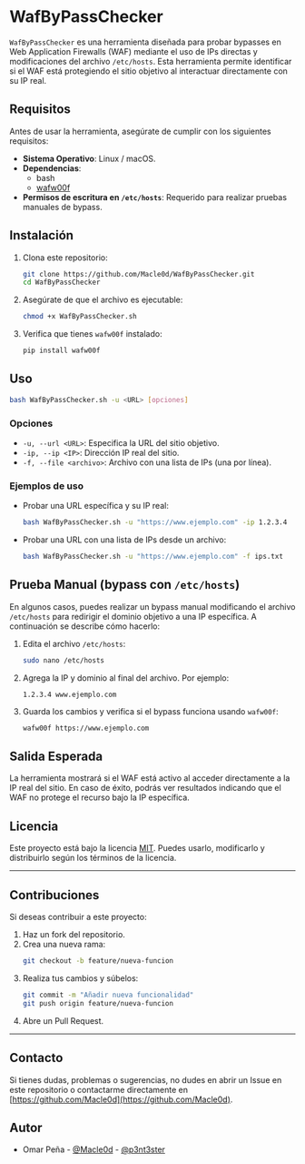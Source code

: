 # WafByPassChecker

`WafByPassChecker` es una herramienta diseñada para probar bypasses en Web Application Firewalls (WAF) mediante el uso de IPs directas y modificaciones del archivo `/etc/hosts`. Esta herramienta permite identificar si el WAF está protegiendo el sitio objetivo al interactuar directamente con su IP real.

## Requisitos

Antes de usar la herramienta, asegúrate de cumplir con los siguientes requisitos:

- **Sistema Operativo**: Linux / macOS.
- **Dependencias**:
  - bash
  - [wafw00f](https://github.com/EnableSecurity/wafw00f)
- **Permisos de escritura en `/etc/hosts`**: Requerido para realizar pruebas manuales de bypass.

## Instalación

1. Clona este repositorio:
   ```bash
   git clone https://github.com/Macle0d/WafByPassChecker.git
   cd WafByPassChecker
   ```

2. Asegúrate de que el archivo es ejecutable:
   ```bash
   chmod +x WafByPassChecker.sh
   ```

3. Verifica que tienes `wafw00f` instalado:
   ```bash
   pip install wafw00f
   ```

## Uso

```bash
bash WafByPassChecker.sh -u <URL> [opciones]
```

### Opciones
- `-u, --url <URL>`: Especifica la URL del sitio objetivo.
- `-ip, --ip <IP>`: Dirección IP real del sitio.
- `-f, --file <archivo>`: Archivo con una lista de IPs (una por línea).

### Ejemplos de uso

- Probar una URL específica y su IP real:
  ```bash
  bash WafByPassChecker.sh -u "https://www.ejemplo.com" -ip 1.2.3.4
  ```

- Probar una URL con una lista de IPs desde un archivo:
  ```bash
  bash WafByPassChecker.sh -u "https://www.ejemplo.com" -f ips.txt
  ```

## Prueba Manual (bypass con `/etc/hosts`)

En algunos casos, puedes realizar un bypass manual modificando el archivo `/etc/hosts` para redirigir el dominio objetivo a una IP específica. A continuación se describe cómo hacerlo:

1. Edita el archivo `/etc/hosts`:
   ```bash
   sudo nano /etc/hosts
   ```

2. Agrega la IP y dominio al final del archivo. Por ejemplo:
   ```
   1.2.3.4 www.ejemplo.com
   ```

3. Guarda los cambios y verifica si el bypass funciona usando `wafw00f`:
   ```bash
   wafw00f https://www.ejemplo.com
   ```

## Salida Esperada

La herramienta mostrará si el WAF está activo al acceder directamente a la IP real del sitio. En caso de éxito, podrás ver resultados indicando que el WAF no protege el recurso bajo la IP específica.

## Licencia

Este proyecto está bajo la licencia [MIT](LICENSE). Puedes usarlo, modificarlo y distribuirlo según los términos de la licencia.

---

## Contribuciones

Si deseas contribuir a este proyecto:
1. Haz un fork del repositorio.
2. Crea una nueva rama:
   ```bash
   git checkout -b feature/nueva-funcion
   ```
3. Realiza tus cambios y súbelos:
   ```bash
   git commit -m "Añadir nueva funcionalidad"
   git push origin feature/nueva-funcion
   ```
4. Abre un Pull Request.

---

## Contacto

Si tienes dudas, problemas o sugerencias, no dudes en abrir un Issue en este repositorio o contactarme directamente en [https://github.com/Macle0d](https://github.com/Macle0d).

## Autor
- Omar Peña - [@Macle0d](https://github.com/Macle0d) - [@p3nt3ster](https://x.com/p3nt3ster)
